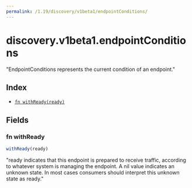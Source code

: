 ```yaml
---
permalink: /1.19/discovery/v1beta1/endpointConditions/
---
```


# discovery.v1beta1.endpointConditions

"EndpointConditions represents the current condition of an endpoint."

## Index

* [`fn withReady(ready)`](#fn-withready)

## Fields

### fn withReady

```ts
withReady(ready)
```

"ready indicates that this endpoint is prepared to receive traffic, according to whatever system is managing the endpoint. A nil value indicates an unknown state. In most cases consumers should interpret this unknown state as ready."